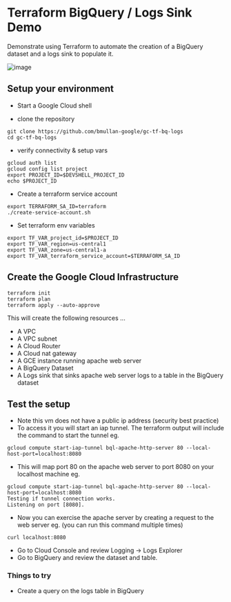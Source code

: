 # Terraform BigQuery / Logs Sink Demo
Demonstrate using Terraform to automate the creation of a BigQuery dataset and a logs sink to populate it.

![image](https://raw.githubusercontent.com/bmullan-google/gc-tf-bq-logs/main/Terraform-BigQuery-LogSink-Demo.png)

## Setup your environment
- Start a Google Cloud shell

- clone the repository

```
git clone https://github.com/bmullan-google/gc-tf-bq-logs
cd gc-tf-bq-logs
```


- verify connectivity & setup vars

```
gcloud auth list
gcloud config list project
export PROJECT_ID=$DEVSHELL_PROJECT_ID
echo $PROJECT_ID
```

- Create a terraform service account

```
export TERRAFORM_SA_ID=terraform
./create-service-account.sh
```

- Set terraform env variables

```
export TF_VAR_project_id=$PROJECT_ID
export TF_VAR_region=us-central1
export TF_VAR_zone=us-central1-a
export TF_VAR_terraform_service_account=$TERRAFORM_SA_ID
```

## Create the Google Cloud Infrastructure

```
terraform init
terraform plan
terraform apply --auto-approve
```

This will create the following resources ...
- A VPC
- A VPC subnet
- A Cloud Router
- A Cloud nat gateway
- A GCE instance running apache web server
- A BigQuery Dataset
- A Logs sink that sinks apache web server logs to a table in the BigQuery dataset

## Test the setup
- Note this vm does not have a public ip address (security best practice)
- To access it you will start an iap tunnel. The terraform output will include the command to start the tunnel eg. 
```
gcloud compute start-iap-tunnel bql-apache-http-server 80 --local-host-port=localhost:8080
```
- This will map port 80 on the apache web server to port 8080 on your localhost machine eg. 
```
gcloud compute start-iap-tunnel bql-apache-http-server 80 --local-host-port=localhost:8080
Testing if tunnel connection works.
Listening on port [8080].
```
- Now you can exercise the apache server by creating a request to the web server eg. (you can run this command multiple times)

```
curl localhost:8080
```

- Go to Cloud Console and review Logging -> Logs Explorer
- Go to BigQuery and review the dataset and table.

### Things to try
- Create a query on the logs table in BigQuery
